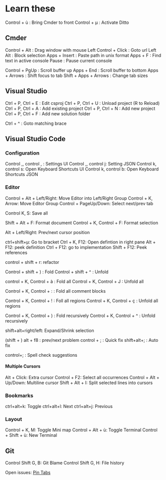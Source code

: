 # Learn these

Control + ù : Bring Cmder to front
Control + µ : Activate Ditto

## Cmder

Control + Alt : Drag window with mouse
Left Control + Click : Goto url
Left Alt : Block selection
Apps + Insert : Paste path in unix format
Apps + F : Find text in active console
Pause : Pause current console

Control + PgUp : Scroll buffer up
Apps + End : Scroll buffer to bottom
Apps + Arrows : Shift focus to tab
Shift + Apps + Arrows : Change tab sizes

## Visual Studio

Ctrl + P, Ctrl + E : Edit csproj
Ctrl + P, Ctrl + U : Unload project (R to Reload)
Ctrl + P, Ctrl + A : Add existing project
Ctrl + P, Ctrl + N : Add new project
Ctrl + P, Ctrl + F : Add new solution folder

Ctrl + ^ : Goto matching brace


## Visual Studio Code

### Configuration

Control ,, control , : Settings UI
Control ,, control j: Setting JSON
Control k, control s: Open Keyboard Shortcuts UI
Control k, control b: Open Keyboard Shortcuts JSON

### Editor

Control + Alt + Left/Right: Move Editor into Left/Right Group
Control + K, Arrow: Move Editor Group
Control + PageUp/Down: Select next/prev tab

Control K, S: Save all

Shift + Alt + F: Format document
Control + K, Control + F: Format selection

Alt + Left/Right: Prev/next cursor position


ctrl+shift+µ: Go to bracket
Ctrl + K, F12: Open defintion in right pane
Alt + F12: peek definition
Ctrl + F12: go to implementation
Shift + F12: Peek references

control + shift + r: refactor

Control + shift + ) : Fold
Control + shift + ^ : Unfold

control + K, Control + à : Fold all
Control + K, Control + J : Unfold all

Control + K, Control + : : Fold all comment blocks

Control + K, Control + ! : Foll all regions
Control + K, Control + ç : Unfold all regions

Control + K, Control + ) : Fold recursively
Control + K, Control + ^ : Unfold recursively


shift+alt+right/left: Expand/Shrink selection

(shift + ) alt + f8 : prev/next problem
control + ; : Quick fix
shift+alt+; : Auto fix


control+; : Spell check suggestions


#### Multiple Cursors

Alt + Click: Extra cursor
Control + F2: Select all occurrences
Control + Alt + Up/Down: Multiline cursor
Shift + Alt + I: Split selected lines into cursors


### Bookmarks

ctrl+alt+k: Toggle
ctrl+alt+l: Next
ctrl+alt+j: Previous

### Layout

Control + K, M: Toggle Mini map
Control + Alt + ù: Toggle Terminal
Control + Shift + ù: New Terminal


## Git

Control Shift G, B: Git Blame
Control Shift G, H: File history


Open issues:
[Pin Tabs](https://github.com/Microsoft/vscode/issues/12622)
